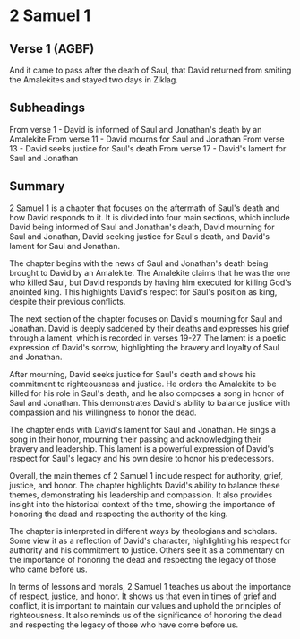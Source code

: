 # 2 Samuel 1

## Verse 1 (AGBF)

And it came to pass after the death of Saul, that David returned from smiting the Amalekites and stayed two days in Ziklag.

## Subheadings

From verse 1 - David is informed of Saul and Jonathan's death by an Amalekite
From verse 11 - David mourns for Saul and Jonathan
From verse 13 - David seeks justice for Saul's death
From verse 17 - David's lament for Saul and Jonathan

## Summary

2 Samuel 1 is a chapter that focuses on the aftermath of Saul's death and how David responds to it. It is divided into four main sections, which include David being informed of Saul and Jonathan's death, David mourning for Saul and Jonathan, David seeking justice for Saul's death, and David's lament for Saul and Jonathan.

The chapter begins with the news of Saul and Jonathan's death being brought to David by an Amalekite. The Amalekite claims that he was the one who killed Saul, but David responds by having him executed for killing God's anointed king. This highlights David's respect for Saul's position as king, despite their previous conflicts.

The next section of the chapter focuses on David's mourning for Saul and Jonathan. David is deeply saddened by their deaths and expresses his grief through a lament, which is recorded in verses 19-27. The lament is a poetic expression of David's sorrow, highlighting the bravery and loyalty of Saul and Jonathan.

After mourning, David seeks justice for Saul's death and shows his commitment to righteousness and justice. He orders the Amalekite to be killed for his role in Saul's death, and he also composes a song in honor of Saul and Jonathan. This demonstrates David's ability to balance justice with compassion and his willingness to honor the dead.

The chapter ends with David's lament for Saul and Jonathan. He sings a song in their honor, mourning their passing and acknowledging their bravery and leadership. This lament is a powerful expression of David's respect for Saul's legacy and his own desire to honor his predecessors.

Overall, the main themes of 2 Samuel 1 include respect for authority, grief, justice, and honor. The chapter highlights David's ability to balance these themes, demonstrating his leadership and compassion. It also provides insight into the historical context of the time, showing the importance of honoring the dead and respecting the authority of the king.

The chapter is interpreted in different ways by theologians and scholars. Some view it as a reflection of David's character, highlighting his respect for authority and his commitment to justice. Others see it as a commentary on the importance of honoring the dead and respecting the legacy of those who came before us.

In terms of lessons and morals, 2 Samuel 1 teaches us about the importance of respect, justice, and honor. It shows us that even in times of grief and conflict, it is important to maintain our values and uphold the principles of righteousness. It also reminds us of the significance of honoring the dead and respecting the legacy of those who have come before us.